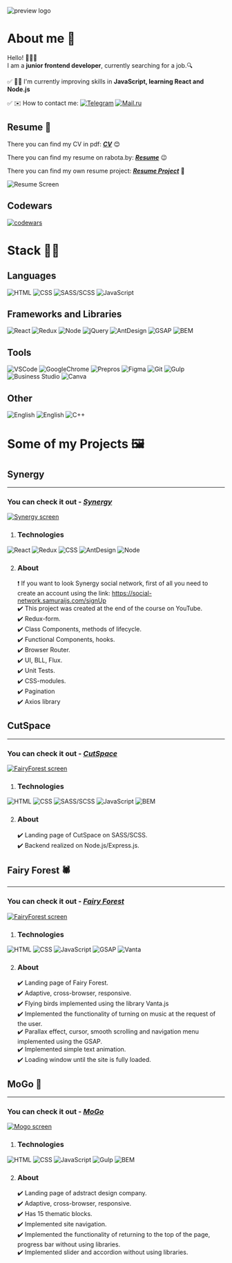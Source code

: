 ![preview logo](https://raw.githubusercontent.com/HlebHarshkou2002/HlebHarshkou2002/main/assets/gleb-card.png)

# About me 🦝

Hello! 👋👋👋 <br>
I am a **junior frontend developer**, currently searching for a job.🔍

✅ 🏃‍♂️ I'm currently improving skills in **JavaScript, learning React and Node.js**
<br>

✅ ✉️ How to contact me:
[![Telegram](https://img.shields.io/badge/Telegram-blue?style=for-the-badge&logo=Telegram)](https://t.me/Glebabasta)
[![Mail.ru](https://img.shields.io/badge/Mail.ru-orange?style=for-the-badge&logo=mail.ru&logoColor=blue)](hleb.harshkou@mail.ru) <br>

## Resume 📝

There you can find my CV in pdf:
**_[CV](https://github.com/HlebHarshkou2002/HlebHarshkou2002/blob/main/assets/hleb-harshkou-cv-2.pdf)_** 😊

There you can find my resume on rabota.by:
**_[Resume](https://rabota.by/resume/06a726faff0af692e90039ed1f6c4462754b6b)_** 😉

There you can find my own resume project:
**_[Resume Project](https://hlebharshkou2002.github.io/Resume/)_** 👋

![Resume Screen](https://raw.githubusercontent.com/HlebHarshkou2002/HlebHarshkou2002/main/assets/projects-screens/MoGo/resume-screen.png)

## Codewars

[![codewars](https://www.codewars.com/users/HlebHarshkou2002/badges/large)](https://www.codewars.com/users/HlebHarshkou2002)

# Stack 👨‍💻

## Languages

![HTML](https://img.shields.io/badge/HTML5-black?style=for-the-badge&logo=html5)
![CSS](https://img.shields.io/badge/CSS3-black?style=for-the-badge&logo=CSS3&logoColor=blue)
![SASS/SCSS](https://img.shields.io/badge/SASS/SCSS-black?style=for-the-badge&logo=SASS)
![JavaScript](https://img.shields.io/badge/JavaScript-black?style=for-the-badge&logo=JavaScript)

## Frameworks and Libraries

![React](https://img.shields.io/badge/React-black?style=for-the-badge&logo=React)
![Redux](https://img.shields.io/badge/Redux-black?style=for-the-badge&logo=Redux&logoColor=blue)
![Node](https://img.shields.io/badge/Node.js-black?style=for-the-badge&logo=Node.js)
![jQuery](https://img.shields.io/badge/jQuery-black?style=for-the-badge&logo=jquery)
![AntDesign](https://img.shields.io/badge/Ant_Design-black?style=for-the-badge&logo=antdesign&logoColor=blue)
![GSAP](https://img.shields.io/badge/GSAP-black?style=for-the-badge&logo=greensock)
![BEM](https://img.shields.io/badge/Bem-black?style=for-the-badge&logo=Bem)

## Tools

![VSCode](https://img.shields.io/badge/VS_Code-black?style=for-the-badge&logo=VisualStudio&logoColor=blue)
![GoogleChrome](https://img.shields.io/badge/Google_Chrome-black?style=for-the-badge&logo=GoogleChrome)
![Prepros](https://img.shields.io/badge/Prepros-black?style=for-the-badge&logo=svgo)
![Figma](https://img.shields.io/badge/Figma-black?style=for-the-badge&logo=Figma)
![Git](https://img.shields.io/badge/Git-black?style=for-the-badge&logo=Git)
![Gulp](https://img.shields.io/badge/Gulp-black?style=for-the-badge&logo=Gulp)
![Business Studio](https://img.shields.io/badge/Business_Studio-black?style=for-the-badge&logo=ApacheKafka)
![Canva](https://img.shields.io/badge/CANVA-black?style=for-the-badge&logo=CANVA)

## Other

![English](https://img.shields.io/badge/English{A2%2b}-black?style=for-the-badge&logo=GoogleTranslate)
![English](https://img.shields.io/badge/Polish{B1}-black?style=for-the-badge&logo=GoogleTranslate)
![C++](https://img.shields.io/badge/C/C%2b%2b-black?style=for-the-badge&logo=C%2b%2b)

# Some of my Projects 🖼️

## Synergy

---

### You can check it out - **_[Synergy](https://hlebharshkou2002.github.io/Synergy/)_**

[![Synergy screen](https://raw.githubusercontent.com/HlebHarshkou2002/HlebHarshkou2002/main/assets/projects-screens/MoGo/Synergy-screen.png)](https://hlebharshkou2002.github.io/Synergy/)

1. ### Technologies

![React](https://img.shields.io/badge/React-black?style=for-the-badge&logo=React)
![Redux](https://img.shields.io/badge/Redux-black?style=for-the-badge&logo=Redux&logoColor=blue)
![CSS](https://img.shields.io/badge/CSS3-black?style=for-the-badge&logo=CSS3&logoColor=blue)
![AntDesign](https://img.shields.io/badge/Ant_Design-black?style=for-the-badge&logo=antdesign&logoColor=blue)
![Node](https://img.shields.io/badge/Node.js-black?style=for-the-badge&logo=Node.js)

2. ### About
   ❗ If you want to look Synergy social network, first of all you need to create an account using the link:
   https://social-network.samuraijs.com/signUp
   <br>
   ✔️ This project was created at the end of the course on YouTube. <br>
   ✔️ Redux-form.<br>
   ✔️ Class Components, methods of lifecycle.<br>
   ✔️ Functional Components, hooks.<br>
   ✔️ Browser Router.<br>
   ✔️ UI, BLL, Flux.<br>
   ✔️ Unit Tests.<br>
   ✔️ CSS-modules.<br>
   ✔️ Pagination<br>
   ✔️ Axios library<br>

## CutSpace

---

### You can check it out - **_[CutSpace](https://hlebharshkou2002.github.io/CutSpace/)_**

[![FairyForest screen](https://raw.githubusercontent.com/HlebHarshkou2002/HlebHarshkou2002/main/assets/projects-screens/MoGo/CutSpace-screen.png)](https://hlebharshkou2002.github.io/CutSpace/)

1. ### Technologies

![HTML](https://img.shields.io/badge/HTML5-black?style=for-the-badge&logo=html5)
![CSS](https://img.shields.io/badge/CSS3-black?style=for-the-badge&logo=CSS3&logoColor=blue)
![SASS/SCSS](https://img.shields.io/badge/SASS/SCSS-black?style=for-the-badge&logo=SASS)
![JavaScript](https://img.shields.io/badge/JavaScript-black?style=for-the-badge&logo=JavaScript)
![BEM](https://img.shields.io/badge/Bem-black?style=for-the-badge&logo=Bem)

2. ### About
   ✔️ Landing page of CutSpace on SASS/SCSS. <br>
   ✔️ Backend realized on Node.js/Express.js. <br>


## Fairy Forest 🕷️

---

### You can check it out - **_[Fairy Forest](https://hlebharshkou2002.github.io/Fairy-Forest/)_**

[![FairyForest screen](https://raw.githubusercontent.com/HlebHarshkou2002/HlebHarshkou2002/main/assets/projects-screens/MoGo/FairyForest-screen.png)](https://hlebharshkou2002.github.io/Fairy-Forest/)

1. ### Technologies

![HTML](https://img.shields.io/badge/HTML5-black?style=for-the-badge&logo=html5)
![CSS](https://img.shields.io/badge/CSS3-black?style=for-the-badge&logo=CSS3&logoColor=blue)
![JavaScript](https://img.shields.io/badge/JavaScript-black?style=for-the-badge&logo=JavaScript)
![GSAP](https://img.shields.io/badge/GSAP-black?style=for-the-badge&logo=greensock)
![Vanta](https://img.shields.io/badge/VANTA.js-black?style=for-the-badge&logo=V&logoColor=white)

2. ### About
   ✔️ Landing page of Fairy Forest. <br>
   ✔️ Adaptive, cross-browser, responsive. <br>
   ✔️ Flying birds implemented using the library Vanta.js <br>
   ✔️ Implemented the functionality of turning on music at the request of the user. <br>
   ✔️ Parallax effect, cursor, smooth scrolling and navigation menu implemented using the GSAP. <br>
   ✔️ Implemented simple text animation. <br>
   ✔️ Loading window until the site is fully loaded. <br>

## MoGo 🦋

---

### You can check it out - **_[MoGo](https://hlebharshkou2002.github.io/MoGo/)_**

[![Mogo screen](https://raw.githubusercontent.com/HlebHarshkou2002/HlebHarshkou2002/main/assets/projects-screens/MoGo/MoGo-screen.png)](https://hlebharshkou2002.github.io/MoGo/)

1. ### Technologies

![HTML](https://img.shields.io/badge/HTML5-black?style=for-the-badge&logo=html5)
![CSS](https://img.shields.io/badge/CSS3-black?style=for-the-badge&logo=CSS3&logoColor=blue)
![JavaScript](https://img.shields.io/badge/JavaScript-black?style=for-the-badge&logo=JavaScript)
![Gulp](https://img.shields.io/badge/Gulp-black?style=for-the-badge&logo=Gulp)
![BEM](https://img.shields.io/badge/Bem-black?style=for-the-badge&logo=Bem)

2. ### About
   ✔️ Landing page of adstract design company. <br>
   ✔️ Adaptive, cross-browser, responsive. <br>
   ✔️ Has 15 thematic blocks. <br>
   ✔️ Implemented site navigation. <br>
   ✔️ Implemented the functionality of returning to the top of the page, progress bar without using libraries. <br>
   ✔️ Implemented slider and accordion without using libraries. <br>
